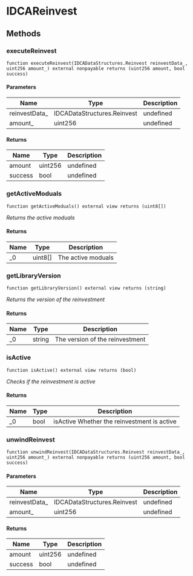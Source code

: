 # IDCAReinvest









## Methods

### executeReinvest

```solidity
function executeReinvest(IDCADataStructures.Reinvest reinvestData_, uint256 amount_) external nonpayable returns (uint256 amount, bool success)
```





#### Parameters

| Name | Type | Description |
|---|---|---|
| reinvestData_ | IDCADataStructures.Reinvest | undefined |
| amount_ | uint256 | undefined |

#### Returns

| Name | Type | Description |
|---|---|---|
| amount | uint256 | undefined |
| success | bool | undefined |

### getActiveModuals

```solidity
function getActiveModuals() external view returns (uint8[])
```



*Returns the active moduals*


#### Returns

| Name | Type | Description |
|---|---|---|
| _0 | uint8[] | The active moduals |

### getLibraryVersion

```solidity
function getLibraryVersion() external view returns (string)
```



*Returns the version of the reinvestment*


#### Returns

| Name | Type | Description |
|---|---|---|
| _0 | string | The version of the reinvestment |

### isActive

```solidity
function isActive() external view returns (bool)
```



*Checks if the reinvestment is active*


#### Returns

| Name | Type | Description |
|---|---|---|
| _0 | bool | isActive Whether the reinvestment is active |

### unwindReinvest

```solidity
function unwindReinvest(IDCADataStructures.Reinvest reinvestData_, uint256 amount_) external nonpayable returns (uint256 amount, bool success)
```





#### Parameters

| Name | Type | Description |
|---|---|---|
| reinvestData_ | IDCADataStructures.Reinvest | undefined |
| amount_ | uint256 | undefined |

#### Returns

| Name | Type | Description |
|---|---|---|
| amount | uint256 | undefined |
| success | bool | undefined |





